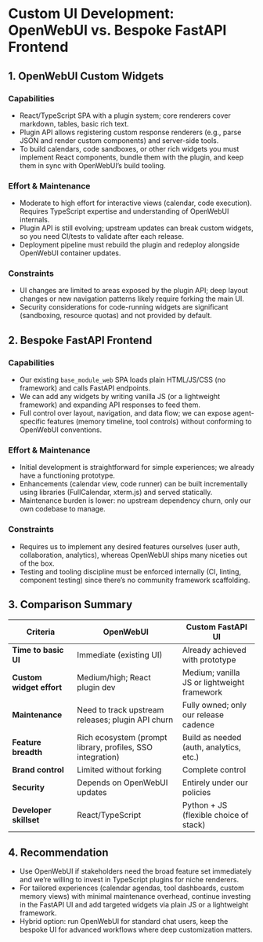 # Custom UI Development: OpenWebUI vs. Bespoke FastAPI Frontend

## 1. OpenWebUI Custom Widgets
### Capabilities
- React/TypeScript SPA with a plugin system; core renderers cover markdown, tables, basic rich text.
- Plugin API allows registering custom response renderers (e.g., parse JSON and render custom components) and server-side tools.
- To build calendars, code sandboxes, or other rich widgets you must implement React components, bundle them with the plugin, and keep them in sync with OpenWebUI’s build tooling.

### Effort & Maintenance
- Moderate to high effort for interactive views (calendar, code execution). Requires TypeScript expertise and understanding of OpenWebUI internals.
- Plugin API is still evolving; upstream updates can break custom widgets, so you need CI/tests to validate after each release.
- Deployment pipeline must rebuild the plugin and redeploy alongside OpenWebUI container updates.

### Constraints
- UI changes are limited to areas exposed by the plugin API; deep layout changes or new navigation patterns likely require forking the main UI.
- Security considerations for code-running widgets are significant (sandboxing, resource quotas) and not provided by default.

## 2. Bespoke FastAPI Frontend
### Capabilities
- Our existing `base_module_web` SPA loads plain HTML/JS/CSS (no framework) and calls FastAPI endpoints.
- We can add any widgets by writing vanilla JS (or a lightweight framework) and expanding API responses to feed them.
- Full control over layout, navigation, and data flow; we can expose agent-specific features (memory timeline, tool controls) without conforming to OpenWebUI conventions.

### Effort & Maintenance
- Initial development is straightforward for simple experiences; we already have a functioning prototype.
- Enhancements (calendar view, code runner) can be built incrementally using libraries (FullCalendar, xterm.js) and served statically.
- Maintenance burden is lower: no upstream dependency churn, only our own codebase to manage.

### Constraints
- Requires us to implement any desired features ourselves (user auth, collaboration, analytics), whereas OpenWebUI ships many niceties out of the box.
- Testing and tooling discipline must be enforced internally (CI, linting, component testing) since there’s no community framework scaffolding.

## 3. Comparison Summary
| Criteria | OpenWebUI | Custom FastAPI UI |
| -------- | ---------- | ------------------ |
| **Time to basic UI** | Immediate (existing UI) | Already achieved with prototype |
| **Custom widget effort** | Medium/high; React plugin dev | Medium; vanilla JS or lightweight framework |
| **Maintenance** | Need to track upstream releases; plugin API churn | Fully owned; only our release cadence |
| **Feature breadth** | Rich ecosystem (prompt library, profiles, SSO integration) | Build as needed (auth, analytics, etc.) |
| **Brand control** | Limited without forking | Complete control |
| **Security** | Depends on OpenWebUI updates | Entirely under our policies |
| **Developer skillset** | React/TypeScript | Python + JS (flexible choice of stack) |

## 4. Recommendation
- Use OpenWebUI if stakeholders need the broad feature set immediately and we’re willing to invest in TypeScript plugins for niche renderers.
- For tailored experiences (calendar agendas, tool dashboards, custom memory views) with minimal maintenance overhead, continue investing in the FastAPI UI and add targeted widgets via plain JS or a lightweight framework.
- Hybrid option: run OpenWebUI for standard chat users, keep the bespoke UI for advanced workflows where deep customization matters.
